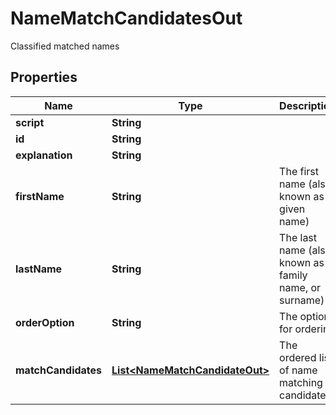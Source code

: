 

# NameMatchCandidatesOut

Classified matched names

## Properties

| Name | Type | Description | Notes |
|------------ | ------------- | ------------- | -------------|
|**script** | **String** |  |  [optional] |
|**id** | **String** |  |  [optional] |
|**explanation** | **String** |  |  [optional] |
|**firstName** | **String** | The first name (also known as given name) |  [optional] |
|**lastName** | **String** | The last name (also known as family name, or surname) |  [optional] |
|**orderOption** | **String** | The option for ordering |  [optional] |
|**matchCandidates** | [**List&lt;NameMatchCandidateOut&gt;**](NameMatchCandidateOut.md) | The ordered list of name matching candidates |  [optional] |



